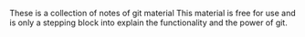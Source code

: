 These is a collection of notes of git material
This material is free for use and is only a stepping block into explain the functionality and the power of git.
